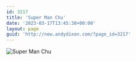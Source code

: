 ```yaml
---
id: 3217
title: 'Super Man Chu'
date: '2023-03-17T13:45:38+00:00'
layout: page
guid: 'http://new.andydixon.com/?page_id=3217'
---
```


![Super Man Chu](https://i0.wp.com/assets.g8x2.ldn.idrivee2-23.com/posters/Super%20Man%20Chu%2001.jpg?w=1200&ssl=1 "Super Man Chu")